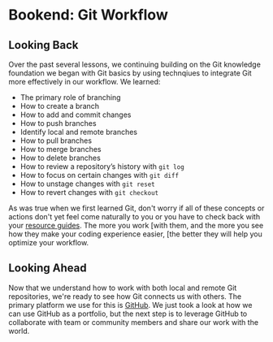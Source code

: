 # Bookend: Git Workflow

## Looking Back

Over the past several lessons, we continuing building on the Git knowledge
foundation we began with Git basics by using technqiues to integrate Git more
effectively in our workflow. We learned:

- The primary role of branching
- How to create a branch
- How to add and commit changes
- How to push branches
- Identify local and remote branches
- How to pull branches
- How to merge branches
- How to delete branches
- How to review a repository’s history with `git log`
- How to focus on certain changes with `git diff`
- How to unstage changes with `git reset`
- How to revert changes with `git checkout`

As was true when we first learned Git, don't worry if all of these concepts or
actions don't yet feel come naturally to you or you have to check back with your
[resource guides](https://git-scm.com/book/en/v1/Git-Basics). The more you work
[with them, and the more you see how they make your coding experience easier,
[the better they will help you optimize your workflow.

## Looking Ahead

Now that we understand how to work with both local and remote Git repositories,
we're ready to see how Git connects us with others. The primary platform we use
for this is [GitHub](https://github.com). We just took a look at how we can use
GitHub as a portfolio, but the next step is to leverage GitHub to collaborate
with team or community members and share our work with the world.

